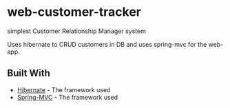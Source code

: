 # web-customer-tracker
simplest Customer Relationship Manager system

Uses hibernate to CRUD customers in DB and uses spring-mvc for the web-app.
## Built With

* [Hibernate](http://www.hibernate.org) - The framework used
* [Spring-MVC](https://spring.io/) - The framework used
